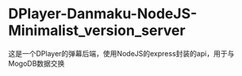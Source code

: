 # DPlayer-Danmaku-NodeJS-Minimalist_version_server
这是一个DPlayer的弹幕后端，使用NodeJS的express封装的api，用于与MogoDB数据交换
